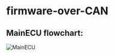 # firmware-over-CAN

## MainECU flowchart:
![MainECU](https://github.com/YoussefKhaledAhmed/firmware-over-CAN/assets/101673979/b25c8e78-6d74-411f-ba11-43cd246e667e)
